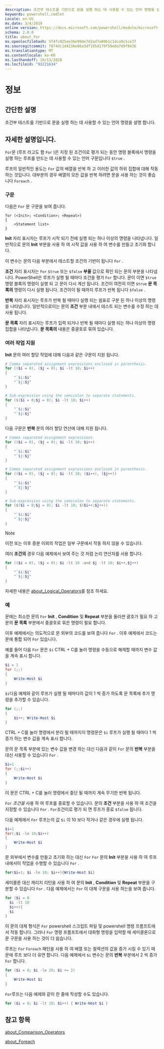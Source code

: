 ```yaml
---
description: 조건부 테스트를 기반으로 문을 실행 하는 데 사용할 수 있는 언어 명령을 설명 합니다.
keywords: powershell,cmdlet
Locale: en-US
ms.date: 3/4/2019
online version: https://docs.microsoft.com/powershell/module/microsoft.powershell.core/about/about_for?view=powershell-6&WT.mc_id=ps-gethelp
schema: 2.0.0
title: about_For
ms.openlocfilehash: 5f4fc025ee36e99de7d2ad7a00b1c1dca9c5ce3f
ms.sourcegitcommit: f874dc1d4236e06a3df195d179f59e0a7d9f8436
ms.translationtype: MT
ms.contentlocale: ko-KR
ms.lasthandoff: 10/13/2020
ms.locfileid: "93221634"
---
```

# <a name="about-for"></a>정보

## <a name="short-description"></a>간단한 설명
조건부 테스트를 기반으로 문을 실행 하는 데 사용할 수 있는 언어 명령을 설명 합니다.

## <a name="long-description"></a>자세한 설명입니다.

`For`문 (루프 라고도 함 `For` )은 지정 된 조건이로 평가 되는 동안 명령 블록에서 명령을 실행 하는 루프를 만드는 데 사용할 수 있는 언어 구문입니다 `$true` .

루프의 일반적인 용도는 `For` 값의 배열을 반복 하 고 이러한 값의 하위 집합에 대해 작동 하는 것입니다. 대부분의 경우 배열의 모든 값을 반복 하려면 문을 사용 하는 것이 좋습니다 `Foreach` .

### <a name="syntax"></a>구문

다음은 `For` 문 구문을 보여 줍니다.

```
for (<Init>; <Condition>; <Repeat>)
{
    <Statement list>
}
```

**Init** 자리 표시자는 루프가 시작 되기 전에 실행 되는 하나 이상의 명령을 나타냅니다. 일반적으로 문의 **Init** 부분을 사용 하 여 시작 값을 사용 하 여 변수를 만들고 초기화 합니다.

이 변수는 문의 다음 부분에서 테스트할 조건의 기반이 됩니다 `For` .

**조건** 자리 표시자는 `For` `$true` 또는 `$false` **부울** 값으로 확인 되는 문의 부분을 나타냅니다. PowerShell은 루프가 실행 될 때마다 조건을 평가 `For` 합니다. 문이 이면 `$true` 명령 블록의 명령이 실행 되 고 문이 다시 계산 됩니다. 조건이 여전히 이면 `$true` **문 목록의** 명령이 다시 실행 됩니다. 조건이이 될 때까지 루프가 반복 됩니다 `$false` .

**반복** 자리 표시자는 루프가 반복 될 때마다 실행 되는 쉼표로 구분 된 하나 이상의 명령을 나타냅니다. 일반적으로이는 문의 **조건** 부분 내에서 테스트 되는 변수를 수정 하는 데 사용 됩니다.

**문 목록** 자리 표시자는 루프가 입력 되거나 반복 될 때마다 실행 되는 하나 이상의 명령 집합을 나타냅니다. **문 목록의** 내용은 중괄호로 묶여 있습니다.

### <a name="support-for-multiple-operations"></a>여러 작업 지원

**Init** 문의 여러 할당 작업에 대해 다음과 같은 구문이 지원 됩니다.

```powershell
# Comma separated assignment expressions enclosed in parenthesis.
for (($i = 0), ($j = 0); $i -lt 10; $i++)
{
    "`$i:$i"
    "`$j:$j"
}

# Sub-expression using the semicolon to separate statements.
for ($($i = 0;$j = 0); $i -lt 10; $i++)
{
    "`$i:$i"
    "`$j:$j"
}
```

다음 구문은 **반복** 문의 여러 할당 연산에 대해 지원 됩니다.

```powershell
# Comma separated assignment expressions.
for (($i = 0), ($j = 0); $i -lt 10; $i++)
{
    "`$i:$i"
    "`$j:$j"
}

# Comma separated assignment expressions enclosed in parenthesis.
for (($i = 0), ($j = 0); $i -lt 10; ($i++), ($j++))
{
    "`$i:$i"
    "`$j:$j"
}

# Sub-expression using the semicolon to separate statements.
for ($($i = 0;$j = 0); $i -lt 10; $($i++;$j++))
{
    "`$i:$i"
    "`$j:$j"
}
```

> [!NOTE]
> 이전 또는 이후 증분 이외의 작업은 일부 구문에서 작동 하지 않을 수 있습니다.

여러 **조건의** 경우 다음 예제에서 보여 주는 것 처럼 논리 연산자를 사용 합니다.

```powershell
for (($i = 0), ($j = 0); $i -lt 10 -and $j -lt 10; $i++,$j++)
{
    "`$i:$i"
    "`$j:$j"
}
```

자세한 내용은 [about_Logical_Operators](about_Logical_Operators.md)를 참조 하세요.

### <a name="examples"></a>예

문에는 최소한 문의 `For` **Init** , **Condition** 및 **Repeat** 부분을 둘러싼 괄호가 필요 하 고 문의 **문 목록** 부분에서 중괄호로 묶은 명령이 필요 합니다.

이후 예제에서는 의도적으로 문 외부의 코드를 보여 줍니다 `For` . 이후 예제에서 코드는 문에 통합 되어 `For` 있습니다.

예를 들어 다음 `For` 문은 `$i` CTRL + C를 눌러 명령을 수동으로 해제할 때까지 변수 값을 계속 표시 합니다.

```powershell
$i = 1
for (;;)
{
    Write-Host $i
}
```

`$i`다음 예제와 같이 루프가 실행 될 때마다의 값이 1 씩 증가 하도록 문 목록에 추가 명령을 추가할 수 있습니다.

```powershell
for (;;)
{
    $i++; Write-Host $i
}
```

CTRL + C를 눌러 명령에서 분리 될 때까지이 명령문은 `$i` 루프가 실행 될 때마다 1 씩 증가 하는 변수 값을 계속 표시 합니다.

문의 문 목록 부분에 있는 변수 값을 변경 하는 대신 다음과 같이 `For` 문의 **반복** 부분을 대신 사용할 수 있습니다 `For` .

```powershell
$i=1
for (;;$i++)
{
    Write-Host $i
}
```

이 문은 CTRL + C를 눌러 명령에서 중단 될 때까지 계속 무기한 반복 됩니다.

`For` *조건을* 사용 하 여 루프를 종료할 수 있습니다. 문의 **조건** 부분을 사용 하 여 조건을 지정할 수 있습니다 `For` . `For`조건이로 평가 되 면 루프가 종료 `$false` 됩니다.

다음 예제에서 `For` 루프는의 값 `$i` 이 10 보다 작거나 같은 경우에 실행 됩니다.

```powershell
$i=1
for(;$i -le 10;$i++)
{
    Write-Host $i
}
```

문 외부에서 변수를 만들고 초기화 하는 대신 `For` `For` 문의 **Init** 부분을 사용 하 여 루프 내에서이 작업을 수행할 수 있습니다 `For` .

```powershell
for($i=1; $i -le 10; $i++){Write-Host $i}
```

세미콜론 대신 캐리지 리턴을 사용 하 여 문의 **Init** , **Condition** 및 **Repeat** 부분을 구분할 수 있습니다 `For` . 다음 예제에서는 `For` 이 대체 구문을 사용 하는을 보여 줍니다.

```powershell
for ($i = 0
  $i -lt 10
  $i++){
  $i
}
```

이 문의 대체 형식은 `For` powershell 스크립트 파일 및 powershell 명령 프롬프트에서 작동 합니다. 그러나 `For` 명령 프롬프트에서 대화형 명령을 입력할 때 세미콜론으로 문 구문을 사용 하는 것이 더 쉽습니다.

루프는 `For` `Foreach` 패턴을 사용 하 여 배열 또는 컬렉션의 값을 증가 시킬 수 있기 때문에 루프 보다 더 유연 합니다. 다음 예제에서 `$i` 변수는 문의 **반복** 부분에서 2 씩 증가 `For` 합니다.

```powershell
for ($i = 0; $i -le 20; $i += 2)
{
    Write-Host $i
}
```

`For`루프는 다음 예제와 같이 한 줄에 작성할 수도 있습니다.

```powershell
for ($i = 0; $i -lt 10; $i++) { Write-Host $i }
```

## <a name="see-also"></a>참고 항목

[about_Comparison_Operators](about_Comparison_Operators.md)

[about_Foreach](about_Foreach.md)
